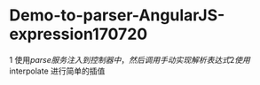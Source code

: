 # Demo-to-parser-AngularJS-expression170720
1 使用$parse服务注入到控制器中，然后调用手动实现解析表达式 2 使用$interpolate 进行简单的插值
